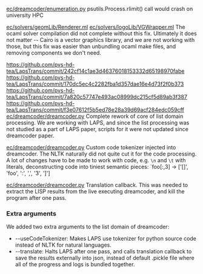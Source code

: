 [ec/dreamcoder/enumeration.py](https://github.com/pvs-hd-tea/LapsTrans/commit/5fde314cc56a11534ac0b7adb542351bfbd96e6e#diff-97475ba5780c9a0810ad3cf4f8799b023dda3e206773cb269c7cd85a50a56156 "ec/dreamcoder/enumeration.py")
psutils.Process.rlimit() call would crash on university HPC

[ec/solvers/geomLib/Renderer.ml](https://github.com/pvs-hd-tea/LapsTrans/commit/5fde314cc56a11534ac0b7adb542351bfbd96e6e#diff-67959a56309aca2ec2eac430fe82a9173d1d72140520f8f56b83f7e80c660eb1 "ec/solvers/geomLib/Renderer.ml")
[ec/solvers/logoLib/VGWrapper.ml](https://github.com/pvs-hd-tea/LapsTrans/commit/5fde314cc56a11534ac0b7adb542351bfbd96e6e#diff-ea68a172928018bafc129ef4679f009b66ce256b77457f1bffc90883f19c1b8d "ec/solvers/logoLib/VGWrapper.ml")
The ocaml solver compilation did not complete without this fix. Ultimately it does not matter -- Cairo is a vector graphics library, and we are not working with those, but this fix was easier than unbundling ocaml make files, and removing components we don't need.

https://github.com/pvs-hd-tea/LapsTrans/commit/242cf14c1ae3d46376018153332d65198970fabe
https://github.com/pvs-hd-tea/LapsTrans/commit/170dc5ec4c2282fba1d357dae16e4d73f2f0b373
https://github.com/pvs-hd-tea/LapsTrans/commit/7a820c57747e493ac08999dc215cf5d89ab3f387
https://github.com/pvs-hd-tea/LapsTrans/commit/f3e07612f5b5ed78e28a39d69acf284edc059cff
[ec/dreamcoder/dreamcoder.py](https://github.com/pvs-hd-tea/LapsTrans/commit/511e0518d3a45aa6568f858202b779674fb4e457#diff-86fa485299dbddcde76b3b4e30cd5e65ff9a5a234c92f0311d021763359a1adc "ec/dreamcoder/dreamcoder.py")
Complete rework of core of list domain processing. We are working with LAPS, and since the list processing was not studied as a part of LAPS paper, scripts for it were not updated since dreamcoder paper.

[ec/dreamcoder/dreamcoder.py](https://github.com/pvs-hd-tea/LapsTrans/commit/bd5b394161b1a45bd4d146a7bb69ca266f890f5c#diff-86fa485299dbddcde76b3b4e30cd5e65ff9a5a234c92f0311d021763359a1adc "ec/dreamcoder/dreamcoder.py")
Custom code tokenizer injected into dreamcoder. The NLTK naturally did not quite cut it for the code processing. A lot of changes have to be made to work with code, e.g. `\n` and `\t` with literals, deconstructing code into tiniest semantic pieces:
`foo[:,3] -> ['[]', 'foo', ':', ',', '3', ']']

[ec/dreamcoder/dreamcoder.py](https://github.com/pvs-hd-tea/LapsTrans/commit/ddb0b6e6771b2f097fdd4537886eb4fbc09ae292#diff-86fa485299dbddcde76b3b4e30cd5e65ff9a5a234c92f0311d021763359a1adc "ec/dreamcoder/dreamcoder.py")
Translation callback. This was needed to extract the LISP results from the live executing dreamcoder, and kill the program after one pass.

### Extra arguments
We added two extra arguments to the list domain of dreamcoder:
- --useCodeTokenizer: Makes LAPS use tokenizer for python source code instead of NLTK for natural languages.
- --translate: Halts LAPS after one pass, and calls translation callback to save the results externally into json, instead of default .pickle file where all of the progress and logs is bundled together.